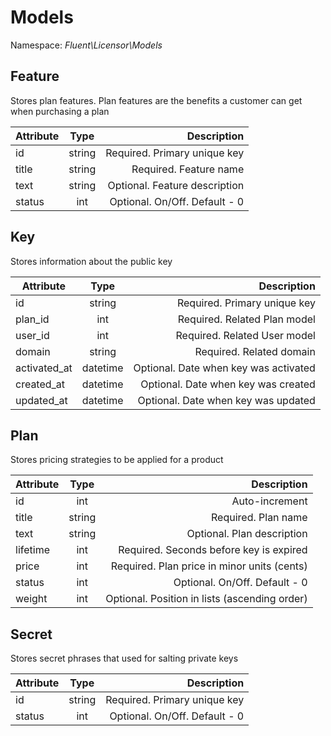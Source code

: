 # Models

Namespace: _Fluent\Licensor\Models_

## Feature
Stores plan features. Plan features are the benefits a customer can get when purchasing a plan

| Attribute     | Type           | Description                              |
|---------------|:--------------:|-----------------------------------------:|
| id            | string         | Required. Primary unique key             |
| title         | string         | Required. Feature name                   |
| text          | string         | Optional. Feature description            |
| status        | int            | Optional. On/Off. Default - 0            |

## Key
Stores information about the public key

| Attribute    | Type     | Description                           |
|--------------|:--------:|--------------------------------------:|
| id           | string   | Required. Primary unique key          |
| plan_id      | int      | Required. Related Plan model          |
| user_id      | int      | Required. Related User model          |
| domain       | string   | Required. Related domain              |
| activated_at | datetime | Optional. Date when key was activated |
| created_at   | datetime | Optional. Date when key was created   |
| updated_at   | datetime | Optional. Date when key was updated   |

## Plan
Stores pricing strategies to be applied for a product

| Attribute | Type   | Description                                   |
|-----------|:------:|----------------------------------------------:|
| id        | int    | Auto-increment                                |
| title     | string | Required. Plan name                           |
| text      | string | Optional. Plan description                    |
| lifetime  | int    | Required. Seconds before key is expired       |
| price     | int    | Required. Plan price in minor units (cents)   |
| status    | int    | Optional. On/Off. Default - 0                 |
| weight    | int    | Optional. Position in lists (ascending order) |

## Secret
Stores secret phrases that used for salting private keys

| Attribute | Type   | Description                   |
|-----------|:------:|------------------------------:|
| id        | string | Required. Primary unique key  |
| status    | int    | Optional. On/Off. Default - 0 |

